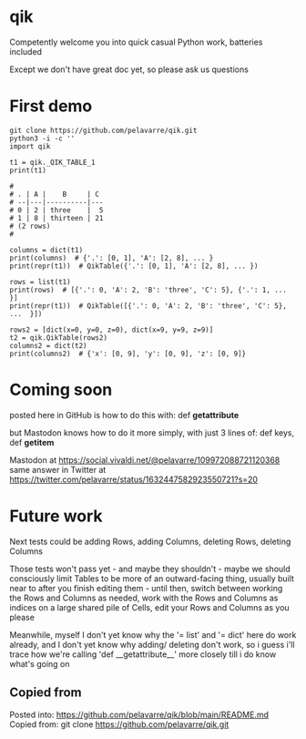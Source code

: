 # qik
Competently welcome you into quick casual Python work, batteries included

Except we don't have great doc yet, so please ask us questions

# First demo

    git clone https://github.com/pelavarre/qik.git
    python3 -i -c ''
    import qik

    t1 = qik._QIK_TABLE_1
    print(t1)

    #
    # . | A |    B     | C
    # --|---|----------|---
    # 0 | 2 | three    |  5
    # 1 | 8 | thirteen | 21
    # (2 rows)
    #

    columns = dict(t1)
    print(columns)  # {'.': [0, 1], 'A': [2, 8], ... }
    print(repr(t1))  # QikTable({'.': [0, 1], 'A': [2, 8], ... })

    rows = list(t1)
    print(rows)  # [{'.': 0, 'A': 2, 'B': 'three', 'C': 5}, {'.': 1, ... }]
    print(repr(t1))  # QikTable([{'.': 0, 'A': 2, 'B': 'three', 'C': 5}, ...  }])

    rows2 = [dict(x=0, y=0, z=0), dict(x=9, y=9, z=9)]
    t2 = qik.QikTable(rows2)
    columns2 = dict(t2)
    print(columns2)  # {'x': [0, 9], 'y': [0, 9], 'z': [0, 9]}

# Coming soon

posted here in GitHub is how to do this with:  def __getattribute__

but Mastodon knows how to do it more simply, with just 3 lines of:  def keys, def __getitem__

Mastodon at https://social.vivaldi.net/@pelavarre/109972088721120368
same answer in Twitter at https://twitter.com/pelavarre/status/1632447582923550721?s=20

# Future work

Next tests could be adding Rows, adding Columns, deleting Rows, deleting Columns

Those tests won't pass yet - and maybe they shouldn't - maybe we should consciously limit Tables to be more of an outward-facing thing, usually built near to after you finish editing them - until then, switch between working the Rows and Columns as needed, work with the Rows and Columns as indices on a large shared pile of Cells, edit your Rows and Columns as you please

Meanwhile, myself I don't yet know why the '= list' and '= dict' here do work already, and I don't yet know why adding/ deleting don't work, so i guess i'll trace how we're calling 'def \_\_getattribute\_\_' more closely till i do know what's going on

## Copied from

Posted into:  https://github.com/pelavarre/qik/blob/main/README.md
<br>
Copied from:  git clone https://github.com/pelavarre/qik.git
